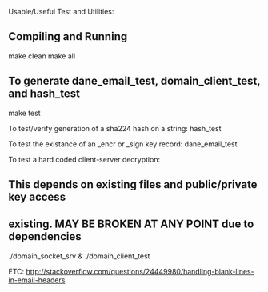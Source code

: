 Usable/Useful Test and Utilities:

## Compiling and Running

make clean
make all

## To generate dane_email_test, domain_client_test, and hash_test
make test


To test/verify generation of a sha224 hash on a string:
   hash_test <string>

To test the existance of an _encr or _sign key record:
   dane_email_test <email address>

To test a hard coded client-server decryption:
   ## This depends on  existing files and public/private key access
   ## existing.  MAY BE BROKEN AT ANY POINT due to dependencies
   ./domain_socket_srv & ./domain_client_test





ETC:
http://stackoverflow.com/questions/24449980/handling-blank-lines-in-email-headers
